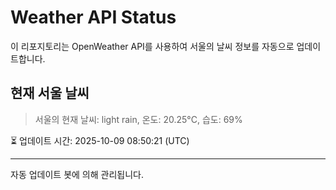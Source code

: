 
# Weather API Status

이 리포지토리는 OpenWeather API를 사용하여 서울의 날씨 정보를 자동으로 업데이트합니다.

## 현재 서울 날씨
> 서울의 현재 날씨: light rain, 온도: 20.25°C, 습도: 69%

⏳ 업데이트 시간: 2025-10-09 08:50:21 (UTC)

---
자동 업데이트 봇에 의해 관리됩니다.
